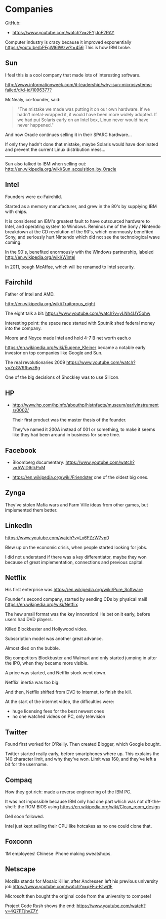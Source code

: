 # Companies

GitHub:

- <https://www.youtube.com/watch?v=zEYjJoF2RAY>

Computer industry is crazy because it improved exponentially <https://youtu.be/bPFgWl6IWzw?t=456> This is how IBM broke.

## Sun

I feel this is a cool company that made lots of interesting software.

<http://www.informationweek.com/it-leadership/why-sun-microsystems-failed/d/d-id/1096377?>

McNealy, co-founder, said:

> "The mistake we made was putting it on our own hardware. If we hadn't metal-wrapped it, it would have been more widely adopted. If we had put Solaris early on an Intel box, Linux never would have never happened."

And now Oracle continues selling it in their SPARC hardware...

If only they hadn't done that mistake, maybe Solaris would have dominated and prevent the current Linux distribution mess...

---

Sun also talked to IBM when selling out: <http://en.wikipedia.org/wiki/Sun_acquisition_by_Oracle>

## Intel

Founders were ex-Fairchild.

Started as a memory manufacturer, and grew in the 80's by supplying IBM with chips.

It is considered an IBM's greatest fault to have outsourced hardware to Intel, and operating system to Windows. Reminds me of the Sony / Nintendo breakdown at the CD revolution of the 90's, which enormously benefited Sony, and seriously hurt Nintendo which did not see the technological wave coming.

In the 90's, benefited enormously with the Windows partnership, labeled <http://en.wikipedia.org/wiki/Wintel>

In 2011, bough McAffee, which will be renamed to Intel security.

## Fairchild

Father of Intel and AMD.

<http://en.wikipedia.org/wiki/Traitorous_eight>

The eight talk a bit: <https://www.youtube.com/watch?v=yLNh4UY5ohw>

Interesting point: the space race started with Sputnik shed federal money into the company.

Moore and Noyce made Intel and hold 4-7 B net worth each.o

https://en.wikipedia.org/wiki/Eugene_Kleiner became a notable early investor on top companies like Google and Sun.

The real revolutionaries 2009 <https://www.youtube.com/watch?v=ZpGV9fhwzBg>

One of the big decisions of Shockley was to use Silicon.

## HP

-   <http://www.hp.com/hpinfo/abouthp/histnfacts/museum/earlyinstruments/0002/>

    Their first product was the master thesis of the founder.

    They've named it 200A instead of 001 or something, to make it seems like they had been around in business for some time.

## Facebook

- Bloomberg documentary: https://www.youtube.com/watch?v=5WiDIhIkPoM

- https://en.wikipedia.org/wiki/Friendster one of the oldest big ones.

## Zynga

They've stolen Mafia wars and Farm Ville ideas from other games, but implemented them better.

## LinkedIn

<https://www.youtube.com/watch?v=Lx6FZzW7vp0>

Blew up on the economic crisis, when people started looking for jobs.

I did not understand if there was a key differentiator, maybe they won because of great implementation, connections and previous capital.

## Netflix

His first enterprise was <https://en.wikipedia.org/wiki/Pure_Software>

Founder's second company, started by sending CDs by physical mail! <https://en.wikipedia.org/wiki/Netflix>

The hew small format was the key innovation! He bet on it early, before users had DVD players.

Killed Blockbuster and Hollywood video.

Subscription model was another great advance.

Almost died on the bubble.

Big competitors Blockbuster and Walmart and only started jumping in after the IPO, when they became more visible.

A price was started, and Netflix stock went down.

Netflix' inertia was too big.

And then, Netflix shifted from DVD to Internet, to finish the kill.

At the start of the internet video, the difficulties were:

- huge licensing fees for the best newest ones
- no one watched videos on PC, only television

## Twitter

Found first worked for O'Reilly. Then created Blogger, which Google bought.

Twitter started really early, before smartphones where up. This explains the 140 character limit, and why they've won. Limit was 160, and they've left a bit for the username.

## Compaq

How they got rich: made a reverse engineering of the IBM PC.

It was not impossible because IBM only had one part which was not off-the-shelf: the ROM BIOS using <https://en.wikipedia.org/wiki/Clean_room_design>

Dell soon followed.

Intel just kept selling their CPU like hotcakes as no one could clone that.

## Foxconn

1M employees! Chinese iPhone making sweatshops.

## Netscape

Mozilla stands for Mosaic Killer, after Andressen left his previous university job <https://www.youtube.com/watch?v=qEFu-B1wj1E>

Microsoft  then bought the original code from the university to compete!

Project Code Rush shows the end: <https://www.youtube.com/watch?v=4Q7FTjhvZ7Y>
